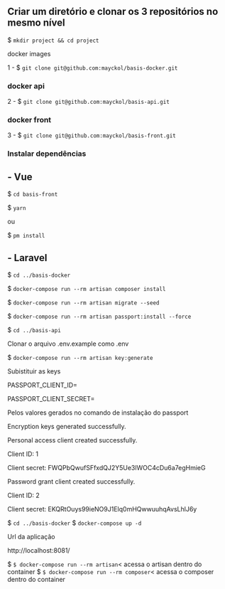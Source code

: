 ## Criar um diretório e clonar os 3 repositórios no mesmo nível 

  

$ ```mkdir project && cd project```

docker images 

  

1 - $ ```git clone git@github.com:mayckol/basis-docker.git```

  

  

### docker api 

  

2 - $ ```git clone git@github.com:mayckol/basis-api.git```

  

  

### docker front 

  

3 - $ ```git clone git@github.com:mayckol/basis-front.git```

  

### Instalar dependências 

  

## - Vue 

  

$ ```cd basis-front```

$ ```yarn```

ou 

$ ```pm install```

  

  

## - Laravel 

  

$ ```cd ../basis-docker```

$ ```docker-compose run --rm artisan composer install```

$ ```docker-compose run --rm artisan migrate --seed```

$ ```docker-compose run --rm artisan passport:install --force```

  

$ ```cd ../basis-api``` 

Clonar o arquivo .env.example como .env 

  

$ ```docker-compose run --rm artisan key:generate```

  

Subistituir as keys 

PASSPORT_CLIENT_ID= 

PASSPORT_CLIENT_SECRET= 

Pelos valores gerados no comando de instalação do passport 

  

Encryption keys generated successfully. 

Personal access client created successfully. 

Client ID: 1 

Client secret: FWQPbQwufSFfxdQJ2Y5Ue3lWOC4cDu6a7egHmieG 

Password grant client created successfully. 

Client ID: 2 

Client secret: EKQRtOuys99ieNO9J1Elq0mHQwwuuhqAvsLhlJ6y 


$ ```cd ../basis-docker```
$ ```docker-compose up -d```

Url da aplicação 

http://localhost:8081/ 

$ ```$ docker-compose run --rm artisan```< acessa o artisan dentro do container 
$ ```$ docker-compose run --rm composer```< acessa o composer dentro do container 